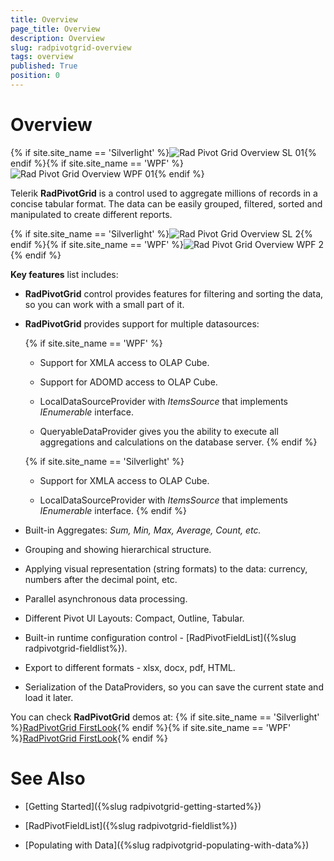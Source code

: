 ```yaml
---
title: Overview
page_title: Overview
description: Overview
slug: radpivotgrid-overview
tags: overview
published: True
position: 0
---
```


# Overview

{% if site.site_name == 'Silverlight' %}![Rad Pivot Grid Overview SL 01](images/RadPivotGrid_Overview_SL01.png){% endif %}{% if site.site_name == 'WPF' %}![Rad Pivot Grid Overview WPF 01](images/RadPivotGrid_Overview_WPF01.png){% endif %}

Telerik __RadPivotGrid__ is a control used to aggregate millions of records in a concise tabular format. The data can be easily grouped, filtered, sorted and manipulated to create different reports.

{% if site.site_name == 'Silverlight' %}![Rad Pivot Grid Overview SL 2](images/RadPivotGrid_Overview_SL2.png){% endif %}{% if site.site_name == 'WPF' %}![Rad Pivot Grid Overview WPF 2](images/RadPivotGrid_Overview_WPF2.png){% endif %}

__Key features__ list includes:

* __RadPivotGrid__ control provides features for filtering and sorting the data, so you can work with a small part of it.      			

* __RadPivotGrid__ provides support for multiple datasources:

	{% if site.site_name == 'WPF' %}
	* Support for XMLA access to OLAP Cube.

	* Support for ADOMD access to OLAP Cube.

	* LocalDataSourceProvider with *ItemsSource* that implements *IEnumerable* interface.                

	* QueryableDataProvider gives you the ability to execute all aggregations and calculations on the database server.
	{% endif %}
	
	{% if site.site_name == 'Silverlight' %}
	* Support for XMLA access to OLAP Cube.

	* LocalDataSourceProvider with *ItemsSource* that implements *IEnumerable* interface.
	{% endif %}

* Built-in Aggregates: *Sum, Min, Max, Average, Count, etc.*

* Grouping and showing hierarchical structure.

* Applying visual representation (string formats) to the data: currency, numbers after the decimal point, etc.

* Parallel asynchronous data processing.

* Different Pivot UI Layouts:  Compact, Outline, Tabular.

* Built-in runtime configuration control - [RadPivotFieldList]({%slug radpivotgrid-fieldlist%}).

* Export to different formats - xlsx, docx, pdf, HTML.

* Serialization of the DataProviders, so you can save the current state and load it later.

You can check __RadPivotGrid__ demos at: {% if site.site_name == 'Silverlight' %}[RadPivotGrid FirstLook](http://demos.telerik.com/silverlight/#PivotGrid/FirstLook){% endif %}{% if site.site_name == 'WPF' %}[RadPivotGrid FirstLook](http://demos.telerik.com/wpf/#PivotGrid/FirstLook){% endif %}

# See Also

 * [Getting Started]({%slug radpivotgrid-getting-started%})

 * [RadPivotFieldList]({%slug radpivotgrid-fieldlist%})

 * [Populating with Data]({%slug radpivotgrid-populating-with-data%})
